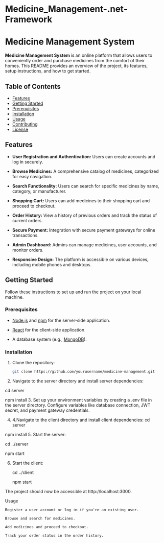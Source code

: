 # Medicine_Management-.net-Framework
# Medicine Management System

**Medicine Management System** is an online platform that allows users to conveniently order and purchase medicines from the comfort of their homes. This README provides an overview of the project, its features, setup instructions, and how to get started.

## Table of Contents
- [Features](#features)
- [Getting Started](#getting-started)
- [Prerequisites](#prerequisites)
- [Installation](#installation)
- [Usage](#usage)
- [Contributing](#contributing)
- [License](#license)

## Features

- **User Registration and Authentication:** Users can create accounts and log in securely.

- **Browse Medicines:** A comprehensive catalog of medicines, categorized for easy navigation.

- **Search Functionality:** Users can search for specific medicines by name, category, or manufacturer.

- **Shopping Cart:** Users can add medicines to their shopping cart and proceed to checkout.

- **Order History:** View a history of previous orders and track the status of current orders.

- **Secure Payment:** Integration with secure payment gateways for online transactions.

- **Admin Dashboard:** Admins can manage medicines, user accounts, and monitor orders.

- **Responsive Design:** The platform is accessible on various devices, including mobile phones and desktops.

## Getting Started

Follow these instructions to set up and run the project on your local machine.

### Prerequisites

- [Node.js](https://nodejs.org/) and [npm](https://www.npmjs.com/) for the server-side application.

- [React](https://reactjs.org/) for the client-side application.

- A database system (e.g., [MongoDB](https://www.mongodb.com/)).

### Installation

1. Clone the repository:

   ```sh
   git clone https://github.com/yourusername/medicine-management.git
2. Navigate to the server directory and install server dependencies:

  cd server

  npm install
3. Set up your environment variables by creating a .env file in the server directory. Configure variables like database connection, JWT secret, and payment gateway credentials.

4. 4.Navigate to the client directory and install client dependencies:
  cd server

  npm install
5. Start the server:

  cd ../server

  npm start

6. Start the client:

   cd ../client

   npm start

The project should now be accessible at http://localhost:3000.

Usage

    Register a user account or log in if you're an existing user.

    Browse and search for medicines.

    Add medicines and proceed to checkout.

    Track your order status in the order history.



